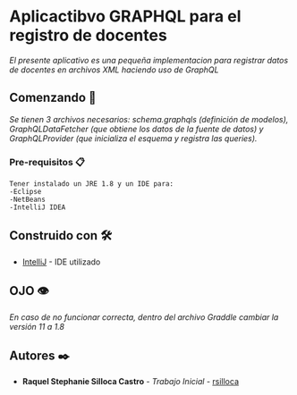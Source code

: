 # Aplicactibvo GRAPHQL para el registro de docentes

_El presente aplicativo es una pequeña implementacion para registrar datos de docentes en archivos XML haciendo uso de GraphQL_

## Comenzando 🚀

_Se tienen 3 archivos necesarios: schema.graphqls (definición de modelos), GraphQLDataFetcher (que obtiene los datos de la fuente de datos) y GraphQLProvider (que inicializa el esquema y registra las queries)._


### Pre-requisitos 📋



```
Tener instalado un JRE 1.8 y un IDE para:
-Eclipse
-NetBeans
-IntelliJ IDEA
```




## Construido con 🛠️

* [IntelliJ](https://www.jetbrains.com/es-es/idea/download/#section=windows) - IDE utilizado

## OJO 👁

_En caso de no funcionar correcta, dentro del archivo Graddle cambiar la versión 11 a 1.8_ 

## Autores ✒️


* **Raquel Stephanie Silloca Castro** - *Trabajo Inicial* - [rsilloca](https://github.com/rsilloca)

